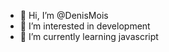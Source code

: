 - 👋 Hi, I’m @DenisMois
- 👀 I’m interested in development
- 🌱 I’m currently learning javascript

<!---
DenisMois/DenisMois is a ✨ special ✨ repository because its `README.md` (this file) appears on your GitHub profile.
You can click the Preview link to take a look at your changes.
--->
